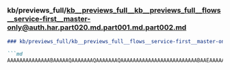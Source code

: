 ### kb/previews_full/kb__previews_full__kb__previews_full__flows__service-first__master-only@auth.har.part020.md.part001.md.part002.md

```md
### kb/previews_full/kb__previews_full__flows__service-first__master-only@auth.har.part020.md.part001.md (part 002)

```md
AAAAAAAAAAAAAABAAAAAQAAAAAAAQAAAAAAAQAAAAAAAAAAAAAAAAAAAAAAAAABAAEAAAAAAAAAAAAAAAAAAQAAAAAAAA
```

```

```

